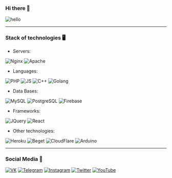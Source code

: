 ### Hi there 👋

![hello](https://s3.gifyu.com/images/background.gif)

---
### Stack of technologies 🖥
* Servers:

![Nginx](https://img.shields.io/badge/-Nginx-7D4698?style=for-the-badge&logo=nginx&logoWidth=20&logoColor=ffffff&labelColor=663399) 
![Apache](https://img.shields.io/badge/-Apache-7D4698?style=for-the-badge&logo=apache&logoWidth=20&logoColor=ffffff&labelColor=663399)
* Languages:

![PHP](https://img.shields.io/badge/-PHP-7D4698?style=for-the-badge&logo=php&logoWidth=20&logoColor=ffffff&labelColor=663399)
![JS](https://img.shields.io/badge/-JavaScript-7D4698?style=for-the-badge&logo=javascript&logoWidth=20&logoColor=ffffff&labelColor=663399)
![C++](https://img.shields.io/badge/-C++-7D4698?style=for-the-badge&logo=c&logoWidth=20&logoColor=ffffff&labelColor=663399)
![Golang](https://img.shields.io/badge/-Golang-7D4698?style=for-the-badge&logo=go&logoWidth=20&logoColor=ffffff&labelColor=663399)
* Data Bases:

![MySQL](https://img.shields.io/badge/-MySQL-7D4698?style=for-the-badge&logo=mysql&logoWidth=20&logoColor=ffffff&labelColor=663399)
![PostgreSQL](https://img.shields.io/badge/-PostgreSQL-7D4698?style=for-the-badge&logo=postgresql&logoWidth=20&logoColor=ffffff&labelColor=663399)
![Firebase](https://img.shields.io/badge/-Firebase-7D4698?style=for-the-badge&logo=firebase&logoWidth=20&logoColor=ffffff&labelColor=663399)
* Frameworks: 

![JQuery](https://img.shields.io/badge/-JQuery-7D4698?style=for-the-badge&logo=jquery&logoWidth=20&logoColor=ffffff&labelColor=663399)
![React](https://img.shields.io/badge/-React_JS-7D4698?style=for-the-badge&logo=react&logoWidth=20&logoColor=ffffff&labelColor=663399)
* Other technologies:

![Heroku](https://img.shields.io/badge/-Heroku-7D4698?style=for-the-badge&logo=heroku&logoWidth=20&logoColor=ffffff&labelColor=663399)
![Beget](https://img.shields.io/badge/-Beget-7D4698?style=for-the-badge&logo=beget&logoWidth=20&logoColor=ffffff&labelColor=663399)
![CloudFlare](https://img.shields.io/badge/-CloudFlare-7D4698?style=for-the-badge&logo=cloudflare&logoWidth=20&logoColor=ffffff&labelColor=663399)
![Arduino](https://img.shields.io/badge/-Arduino-7D4698?style=for-the-badge&logo=arduino&logoWidth=20&logoColor=ffffff&labelColor=663399)

---
### Social Media 🧨
[![VK](https://img.shields.io/badge/-VK-663399?style=for-the-badge&logo=vk&logoWidth=20)](https://vk.com/pakhmutov2)
[![Telegram](https://img.shields.io/badge/-Telegram-663399?style=for-the-badge&logo=telegram&logoWidth=20)](https://t.me/yaroslavhub)
[![Instagram](https://img.shields.io/badge/-Instagram-663399?style=for-the-badge&logo=instagram&logoWidth=20)](https://www.instagram.com/_michaeeel__14)
[![Twitter](https://img.shields.io/badge/-Twitter-663399?style=for-the-badge&logo=twitter&logoWidth=20)](https://twitter.com)
[![YouTube](https://img.shields.io/badge/-YouTube-663399?style=for-the-badge&logo=youtube&logoWidth=20&logoColor=FF0000)](https://www.youtube.com/channel/UCSRYcaeWABeggHYkLbcfzww)

<!--
**yaroslav-hub/yaroslav-hub** is a ✨ _special_ ✨ repository because its `README.md` (this file) appears on your GitHub profile.

Here are some ideas to get you started:

- 🔭 I’m currently working on ...
- 🌱 I’m currently learning ...
- 👯 I’m looking to collaborate on ...
- 🤔 I’m looking for help with ...
- 💬 Ask me about ...
- 📫 How to reach me: ...
- 😄 Pronouns: ...
- ⚡ Fun fact: ...
-->
